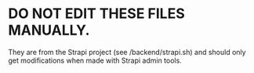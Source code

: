 # DO NOT EDIT THESE FILES MANUALLY.

They are from the Strapi project (see /backend/strapi.sh) and should only get modifications when made with Strapi admin tools. 
